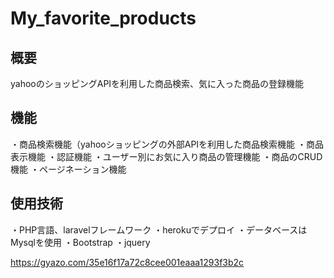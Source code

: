 # My_favorite_products

## 概要
yahooのショッピングAPIを利用した商品検索、気に入った商品の登録機能

## 機能
・商品検索機能（yahooショッピングの外部APIを利用した商品検索機能
・商品表示機能
・認証機能
・ユーザー別にお気に入り商品の管理機能
・商品のCRUD機能
・ページネーション機能

## 使用技術
・PHP言語、laravelフレームワーク
・herokuでデプロイ
・データベースはMysqlを使用
・Bootstrap
・jquery

https://gyazo.com/35e16f17a72c8cee001eaaa1293f3b2c
